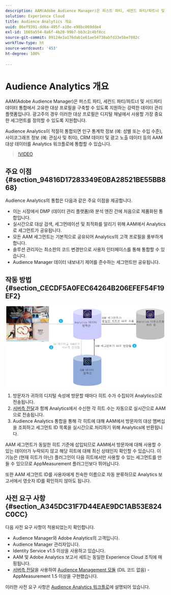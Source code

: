 ```yaml
---
description: AAM(Adobe Audience Manager)은 퍼스트 파티, 세컨드 파티/파트너 및 서드파티 데이터 통합에서 고유한 대상 프로필을 구축할 수 있도록 지원하는 강력한 데이터 관리 플랫폼입니다. 광고주의 경우 이러한 대상 프로필은 디지털 채널에서 사용할 가장 중요한 세그먼트를 정의할 수 있도록 지원합니다.
solution: Experience Cloud
title: Audience Analytics 개요
uuid: 86ef9391-dd6a-495f-a10e-e98bc069dde4
exl-id: 1665a554-8a6f-4b20-99b7-bb3c2c4bf8cc
source-git-commit: 09124e3a176dab1e61ae54738abfd33e5be7082c
workflow-type: ht
source-wordcount: '453'
ht-degree: 100%

---
```


# Audience Analytics 개요

AAM(Adobe Audience Manager)은 퍼스트 파티, 세컨드 파티/파트너 및 서드파티 데이터 통합에서 고유한 대상 프로필을 구축할 수 있도록 지원하는 강력한 데이터 관리 플랫폼입니다. 광고주의 경우 이러한 대상 프로필은 디지털 채널에서 사용할 가장 중요한 세그먼트를 정의할 수 있도록 지원합니다.

Audience Analytics이 적절히 통합되면 인구 통계학 정보 (예: 성별 또는 수입 수준), 사이코그래프 정보 (예: 관심사 및 취미), CRM 데이터 및 광고 노출 데이터 등의 AAM 대상 데이터를 Analytics 워크플로에 통합할 수 있습니다.

>[!VIDEO](https://video.tv.adobe.com/v/25450/?quality=12)

## 주요 이점 {#section_94816D17283349E0BA28521BE55BB868}

Audience Analytics의 통합은 다음과 같은 주요 이점을 제공합니다.

* 이는 시장에서 DMP (데이터 관리 플랫폼)와 분석 엔진 간에 처음으로 제품화된 통합입니다.
* 실시간으로 대상 검색, 세그먼테이션 및 최적화를 알리기 위해 AAM에서 Analytics로 세그먼트가 공유됩니다.
* 모든 AAM 세그먼트는 기본적으로 공유되어 Analytics의 고객 프로필을 풍부하게 합니다.
* 솔루션 관리자는 최소한의 코드 변경만으로 사용자 인터페이스를 통해 통합할 수 있습니다.
* Audience Manager 데이터 내보내기 제어를 준수하는 세그먼트만 공유됩니다.

## 작동 방법 {#section_CECDF5A0FEC64264B206EFEF54F19EF2}

![](assets/mc-aud-dataflow.png)

1. 방문자가 귀하의 디지털 속성에 방문할 때마다 히트 수가 수집되어 Analytics으로 전송됩니다.
1. [서버측 전달](/help/admin/admin/c-server-side-forwarding/ssf.md)과 함께 Analytics에서 수신한 각 히트 수는 자동으로 실시간으로 AAM으로 전송됩니다.
1. Audience Analytics 통합을 통해 각 히트에 대해 AAM에서 방문자의 대상 멤버십을 조회하고 세그먼트 ID 목록을 실시간으로 처리하기 위해 Analytics에 반환됩니다.

AAM 세그먼트가 동일한 히트 기준에 삽입되므로 AAM에서 방문자에 대해 사용할 수 있는 데이터가 누락되지 않고 해당 히트에 대해 최신 상태인지 확인할 수 있습니다. 이 기능은 (현재 히트가 아닌) 플러그인이 다음 히트에서만 사용할 수 있는 세그먼트를 만들 수 있으므로 AppMeasurement 플러그인보다 뛰어납니다.

또한 AAM 세그먼트 ID를 사용자에게 친숙한 이름으로 자동 분류하므로 Analytics 보고서에서 영숫자 ID를 확인하지 않아도 됩니다.

## 사전 요구 사항 {#section_A345DC31F7D44EAE9DC1AB53E824C0CC}

다음 사전 요구 사항이 적용되었는지 확인합니다.

* Audience Manager와 Adobe Analytics의 고객입니다.
* Audience Manager 관리자입니다.
* Identity Service v1.5 이상을 사용하고 있습니다.
* AAM 및 Adobe Analytics 보고서 세트는 동일한 Experience Cloud 조직에 매핑됩니다.
* [서버측 전달](/help/admin/admin/c-server-side-forwarding/ssf.md)을 사용하여 [Audience Management 모듈](https://experienceleague.adobe.com/docs/audience-manager/user-guide/implementation-integration-guides/integration-other-solutions/audience-management-module.html?lang=ko-KR) (DIL 코드 없음) - AppMeasurement 1.5 이상을 구현했습니다.

이러한 사전 요구 사항은 [Audience Analytics 워크플로](/help/integrate/c-audience-analytics/c-workflow/audiences-workflow.md)에 설명되어 있습니다.
